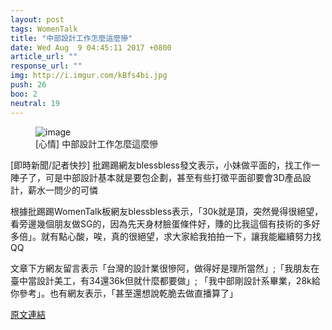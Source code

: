```yaml
---
layout: post
tags: WomenTalk
title: "中部設計工作怎麼這麼慘"
date: Wed Aug  9 04:45:11 2017 +0800
article_url: ""
response_url: ""
img: http://i.imgur.com/kBfs4bi.jpg
push: 26
boo: 2
neutral: 19
---
```


<figure>
<img src="http://i.imgur.com/kBfs4bi.jpg" alt="image">
<figcaption>
[心情] 中部設計工作怎麼這麼慘
</figcaption>
</figure>



[即時新聞/記者快抄] 批踢踢網友blessbless發文表示，小妹做平面的，找工作一陣子了，可是中部設計基本就是要包企劃，甚至有些打徵平面卻要會3D產品設計，薪水一問少的可憐

根據批踢踢WomenTalk板網友blessbless表示，「30k就是頂，突然覺得很絕望，看旁邊幾個朋友做SG的，因為先天身材臉蛋條件好，賺的比我這個有技術的多好多倍」。就有點心酸，唉，真的很絕望，求大家給我拍拍一下，讓我能繼續努力找QQ

文章下方網友留言表示「台灣的設計業很慘阿，做得好是理所當然」;「我朋友在臺中當設計美工，有34還36k但就什麼都要做」; 「我中部剛設計系畢業，28k給你參考」。也有網友表示，「甚至還想說乾脆去做直播算了」

<a href = "https://www.ptt.cc/bbs/WomenTalk/M.1502225113.A.EAB.html">原文連結</a>

